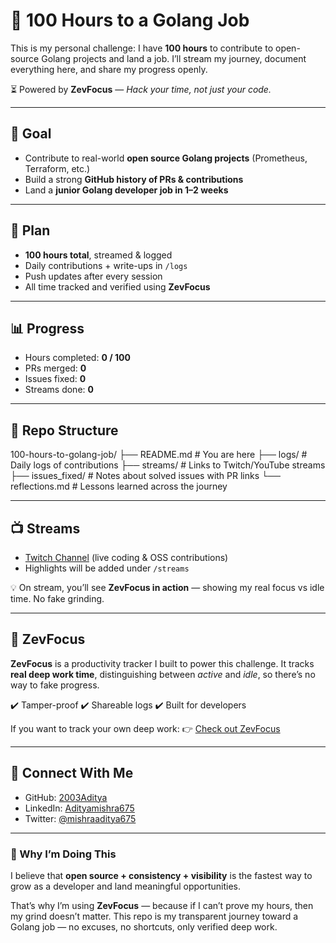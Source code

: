 # 🚀 100 Hours to a Golang Job

This is my personal challenge: I have **100 hours** to contribute to open-source Golang projects and land a job.
I’ll stream my journey, document everything here, and share my progress openly.

⏳ Powered by **ZevFocus** — *Hack your time, not just your code.*

---

## 🎯 Goal
- Contribute to real-world **open source Golang projects** (Prometheus, Terraform, etc.)
- Build a strong **GitHub history of PRs & contributions**
- Land a **junior Golang developer job in 1–2 weeks**

---

## 📅 Plan
- **100 hours total**, streamed & logged
- Daily contributions + write-ups in `/logs`
- Push updates after every session
- All time tracked and verified using **ZevFocus**

---

## 📊 Progress
- Hours completed: **0 / 100**
- PRs merged: **0**
- Issues fixed: **0**
- Streams done: **0**

---

## 📂 Repo Structure
100-hours-to-golang-job/
├── README.md # You are here
├── logs/ # Daily logs of contributions
├── streams/ # Links to Twitch/YouTube streams
├── issues_fixed/ # Notes about solved issues with PR links
└── reflections.md # Lessons learned across the journey

---

## 📺 Streams
- [Twitch Channel](https://www.twitch.tv/adityamishra675) (live coding & OSS contributions)
- Highlights will be added under `/streams`

💡 On stream, you’ll see **ZevFocus in action** — showing my real focus vs idle time. No fake grinding.

---

## 🌟 ZevFocus
**ZevFocus** is a productivity tracker I built to power this challenge.
It tracks **real deep work time**, distinguishing between *active* and *idle*, so there’s no way to fake progress.

✔️ Tamper-proof
✔️ Shareable logs
✔️ Built for developers

If you want to track your own deep work:
👉 [Check out ZevFocus](https://zevfocus.github.io/ZevFocus)

---

## 🙌 Connect With Me
- GitHub: [2003Aditya](https://github.com/2003Aditya)
- LinkedIn: [Adityamishra675](https://linkedin.com/in/adityamishra675)
- Twitter: [@mishraaditya675](https://x.com/mishraaditya675)

---

### 🌟 Why I’m Doing This
I believe that **open source + consistency + visibility** is the fastest way to grow as a developer and land meaningful opportunities.

That’s why I’m using **ZevFocus** — because if I can’t prove my hours, then my grind doesn’t matter.
This repo is my transparent journey toward a Golang job — no excuses, no shortcuts, only verified deep work.

